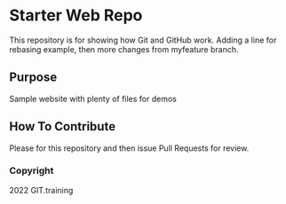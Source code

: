 # Starter Web Repo

This repository is for showing how Git and GitHub work. Adding a line for rebasing example, then
more changes from myfeature branch.

## Purpose

Sample website with plenty of files for demos

## How To Contribute

Please for this repository and then issue Pull Requests for review.

### Copyright

2022 GIT.training